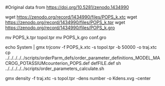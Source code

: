#Original data from https://doi.org/10.5281/zenodo.1434990



wget  https://zenodo.org/record/1434990/files/POPS_k.xtc
wget  https://zenodo.org/record/1434990/files/POPS_k.tpr
wget  https://zenodo.org/record/1434990/files/POPS_k.gro

mv  POPS_k.tpr topol.tpr
mv  POPS_k.gro conf.gro

echo System | gmx trjconv -f POPS_k.xtc -s topol.tpr -b 50000 -o traj.xtc
cp  ../../../../../scripts/orderParm_defs/order_parameter_definitions_MODEL_MACROG_POTASSIUMcounterion_POPS.def defFILE.def
sh ../../../../../scripts/order_parameters_calculate.sh

gmx density -f traj.xtc -s topol.tpr -dens number -o Kdens.xvg -center
